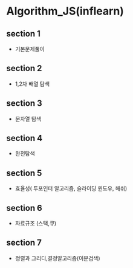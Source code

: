 # Algorithm_JS(inflearn)



## section 1
- 기본문제풀이


## section 2 
- 1,2차 배열 탐색


## section 3 
- 문자열 탐색

## section 4
- 완전탐색

## section 5
- 효율성( 투포인터 알고리즘, 슬라이딩 윈도우, 해쉬)

## section 6 
- 자료규조 (스택,큐)

## section 7
- 정렬과 그리디,결정알고리즘(이분검색)
